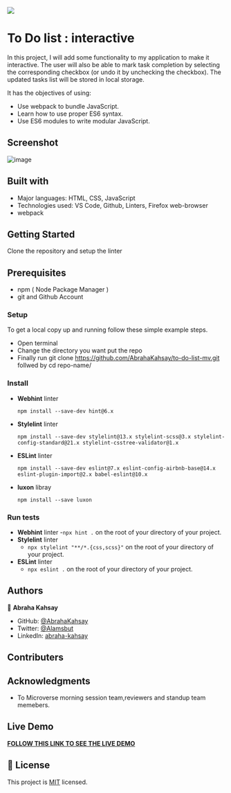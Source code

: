 ![](https://img.shields.io/badge/Microverse-blueviolet)

# To Do list : interactive

In this project, I will add some functionality to my application to make it interactive. The user will also be able to mark task completion by selecting the corresponding checkbox (or undo it by unchecking the checkbox). The updated tasks list will be stored in local storage.

It has the objectives of using:

- Use webpack to bundle JavaScript.
- Learn how to use proper ES6 syntax.
- Use ES6 modules to write modular JavaScript.

## Screenshot

![image](https://user-images.githubusercontent.com/75738563/178102465-becf1302-6843-4bc8-b1c3-38abea3f7468.png)


## Built with

- Major languages: HTML, CSS, JavaScript
- Technologies used: VS Code, Github, Linters, Firefox web-browser
- webpack

## Getting Started

Clone the repository and setup the linter

## Prerequisites

- npm ( Node Package Manager )
- git and Github Account

### Setup

To get a local copy up and running follow these simple example steps.

- Open terminal
- Change the directory you want put the repo
- Finally run git clone https://github.com/AbrahaKahsay/to-do-list-mv.git follwed by cd repo-name/

### Install

- **Webhint** linter

  `npm install --save-dev hint@6.x`

- **Stylelint** linter

  `npm install --save-dev stylelint@13.x stylelint-scss@3.x stylelint-config-standard@21.x stylelint-csstree-validator@1.x`

- **ESLint** linter

  `npm install --save-dev eslint@7.x eslint-config-airbnb-base@14.x eslint-plugin-import@2.x babel-eslint@10.x`

- **luxon** libray

  `npm install --save luxon`

### Run tests

- **Webhint** linter -`npx hint .` on the root of your directory of your project.
- **Stylelint** linter
  - `npx stylelint "**/*.{css,scss}"` on the root of your directory of your project.
- **ESLint** linter
  - `npx eslint .` on the root of your directory of your project.

## Authors

👤 **Abraha Kahsay**

- GitHub: [@AbrahaKahsay](https://github.com/AbrahaKahsay)
- Twitter: [@Alamsbut](https://twitter.com/Alamsbut)
- LinkedIn: [abraha-kahsay](www.linkedin.com/in/abraha-kahsay-492771135/)

## Contributers

## Acknowledgments

- To Microverse morning session team,reviewers and standup team memebers.

## Live Demo

**[FOLLOW THIS LINK TO SEE THE LIVE DEMO](https://abrahakahsay.github.io/to-do-list-mv/dist/)**

## 📝 License

This project is [MIT](./MIT.md) licensed.

